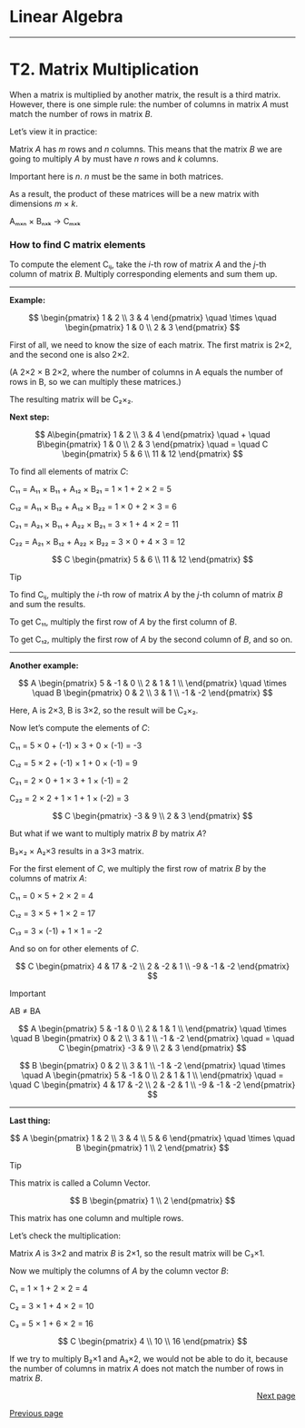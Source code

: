 # Linear Algebra

---

# T2. Matrix Multiplication

When a matrix is multiplied by another matrix, the result is a third matrix. However, there is one simple rule: the number of columns in matrix *A* must match the number of rows in matrix *B*.

Let’s view it in practice:

Matrix *A* has *m* rows and *n* columns. This means that the matrix *B* we are going to multiply *A* by must have *n* rows and *k* columns.

Important here is *n*. *n* must be the same in both matrices.

As a result, the product of these matrices will be a new matrix with dimensions *m* × *k*.

Aₘₓₙ × Bₙₓₖ → Cₘₓₖ

### How to find C matrix elements

To compute the element Cᵢⱼ, take the *i*-th row of matrix *A* and the *j*-th column of matrix *B*. Multiply corresponding elements and sum them up.

---

**Example:**

$$
\begin{pmatrix}
  1 & 2  \\
  3 & 4   
\end{pmatrix}
\quad \times \quad
\begin{pmatrix}
  1 & 0  \\
  2 & 3   
\end{pmatrix}
$$

First of all, we need to know the size of each matrix. The first matrix is 2×2, and the second one is also 2×2. 

(A 2×2 × B 2×2, where the number of columns in A equals the number of rows in B, so we can multiply these matrices.)

The resulting matrix will be C₂×₂.

**Next step:**

$$
A\begin{pmatrix}
  1 & 2  \\
  3 & 4   
\end{pmatrix}
\quad + \quad
B\begin{pmatrix}
  1 & 0  \\
  2 & 3   
\end{pmatrix}
\quad = \quad
C \begin{pmatrix}
  5 & 6  \\
  11 & 12
\end{pmatrix}
$$

To find all elements of matrix *C*:

C₁₁ = A₁₁ × B₁₁ + A₁₂ × B₂₁ = 1 × 1 + 2 × 2 = 5

C₁₂ = A₁₁ × B₁₂ + A₁₂ × B₂₂ = 1 × 0 + 2 × 3 = 6

C₂₁ = A₂₁ × B₁₁ + A₂₂ × B₂₁ = 3 × 1 + 4 × 2 = 11

C₂₂ = A₂₁ × B₁₂ + A₂₂ × B₂₂ = 3 × 0 + 4 × 3 = 12

$$
C \begin{pmatrix}
  5 & 6  \\
  11 & 12
\end{pmatrix}
$$

> [!TIP]  
> To find Cᵢⱼ, multiply the *i*-th row of matrix *A* by the *j*-th column of matrix *B* and sum the results.
> 
> To get C₁₁, multiply the first row of *A* by the first column of *B*.
> 
> To get C₁₂, multiply the first row of *A* by the second column of *B*, and so on.

---

**Another example:**

$$
A \begin{pmatrix}
  5 & -1 & 0  \\
  2 & 1 & 1  \\
\end{pmatrix} 
\quad \times \quad
B \begin{pmatrix}
  0 & 2  \\
  3 & 1 \\
 -1 & -2 
\end{pmatrix}
$$

Here, A is 2×3, B is 3×2, so the result will be C₂×₂.

Now let’s compute the elements of *C*:

C₁₁ = 5 × 0 + (-1) × 3 + 0 × (-1) = -3

C₁₂ = 5 × 2 + (-1) × 1 + 0 × (-1) = 9

C₂₁ = 2 × 0 + 1 × 3 + 1 × (-1) = 2

C₂₂ = 2 × 2 + 1 × 1 + 1 × (-2) = 3

$$
C \begin{pmatrix}
  -3 & 9  \\
  2 & 3
\end{pmatrix}
$$

But what if we want to multiply matrix *B* by matrix *A*?

B₃×₂ × A₂×3 results in a 3×3 matrix.

For the first element of *C*, we multiply the first row of matrix *B* by the columns of matrix *A*:

C₁₁ = 0 × 5 + 2 × 2 = 4

C₁₂ = 3 × 5 + 1 × 2 = 17

C₁₃ = 3 × (-1) + 1 × 1 = -2

And so on for other elements of *C*.

$$
C \begin{pmatrix}
  4 & 17 & -2  \\
  2 & -2 & 1 \\
  -9 & -1 & -2 
\end{pmatrix}
$$

> [!IMPORTANT]  
> AB ≠ BA 
>
>$$
>A \begin{pmatrix}
>  5 & -1 & 0  \\
>  2 & 1 & 1  \\
>\end{pmatrix} 
>\quad \times \quad
>B \begin{pmatrix}
>  0 & 2  \\
>  3 & 1 \\
> -1 & -2 
>\end{pmatrix}
>\quad = \quad
>C \begin{pmatrix}
>  -3 & 9  \\
>  2 & 3
>\end{pmatrix}
>$$
>
>
>$$
>B \begin{pmatrix}
>  0 & 2  \\
>  3 & 1 \\
> -1 & -2 
>\end{pmatrix}
>\quad \times \quad
>A \begin{pmatrix}
>  5 & -1 & 0  \\
>  2 & 1 & 1  \\
>\end{pmatrix} 
>\quad = \quad
>C \begin{pmatrix}
>  4 & 17 & -2  \\
>  2 & -2 & 1 \\
>  -9 & -1 & -2 
>\end{pmatrix}
>$$

---

**Last thing:**

$$
A \begin{pmatrix}
  1 & 2   \\
  3 & 4  \\
  5 & 6  
\end{pmatrix}
\quad \times \quad
B \begin{pmatrix}
  1 \\
  2  
\end{pmatrix}
$$

> [!TIP]  
> This matrix is called a Column Vector.
> 
> $$
>B \begin{pmatrix}
>  1 \\
>  2  
>\end{pmatrix}
>$$
>
> This matrix has one column and multiple rows.

Let’s check the multiplication:

Matrix *A* is 3×2 and matrix *B* is 2×1, so the result matrix will be C₃×1.

Now we multiply the columns of *A* by the column vector *B*:

C₁ = 1 × 1 + 2 × 2 = 4

C₂ = 3 × 1 + 4 × 2 = 10

C₃ = 5 × 1 + 6 × 2 = 16

$$
C \begin{pmatrix}
  4 \\
  10  \\
  16
\end{pmatrix}
$$




If we try to multiply B₂×1 and A₃×2, we would not be able to do it, because the number of columns in matrix *A* does not match the number of rows in matrix *B*.

<p align="right">
  <a href="https://github.com/21Sec0nds/LinearAlgebra/tree/T3">Next page</a>
</p>

<p align="left">
  <a href="https://github.com/21Sec0nds/LinearAlgebra/tree/T2">Previous page</a>
</p>
